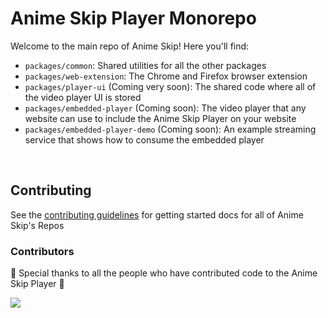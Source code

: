 # Anime Skip Player Monorepo

Welcome to the main repo of Anime Skip! Here you'll find:

- `packages/common`: Shared utilities for all the other packages
- `packages/web-extension`: The Chrome and Firefox browser extension
- `packages/player-ui` (Coming very soon): The shared code where all of the video player UI is stored
- `packages/embedded-player` (Coming soon): The video player that any website can use to include the Anime Skip Player on your website
- `packages/embedded-player-demo` (Coming soon): An example streaming service that shows how to consume the embedded player

<br/>

## Contributing

See the [contributing guidelines](https://github.com/anime-skip/docs/wiki) for getting started docs for all of Anime Skip's Repos

### Contributors

:tada: Special thanks to all the people who have contributed code to the Anime Skip Player :tada:

<a href="https://github.com/anime-skip/player/graphs/contributors">
  <img src="https://contrib.rocks/image?repo=anime-skip/player" />
</a>

